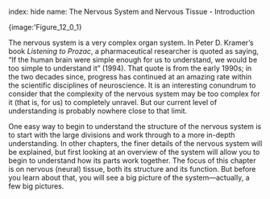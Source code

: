 index: hide
name: The Nervous System and Nervous Tissue - Introduction


{image:'Figure_12_0_1}
        

The nervous system is a very complex organ system. In Peter D. Kramer’s book  *Listening to Prozac*, a pharmaceutical researcher is quoted as saying, “If the human brain were simple enough for us to understand, we would be too simple to understand it” (1994). That quote is from the early 1990s; in the two decades since, progress has continued at an amazing rate within the scientific disciplines of neuroscience. It is an interesting conundrum to consider that the complexity of the nervous system may be too complex for it (that is, for us) to completely unravel. But our current level of understanding is probably nowhere close to that limit.

One easy way to begin to understand the structure of the nervous system is to start with the large divisions and work through to a more in-depth understanding. In other chapters, the finer details of the nervous system will be explained, but first looking at an overview of the system will allow you to begin to understand how its parts work together. The focus of this chapter is on nervous (neural) tissue, both its structure and its function. But before you learn about that, you will see a big picture of the system—actually, a few big pictures.
